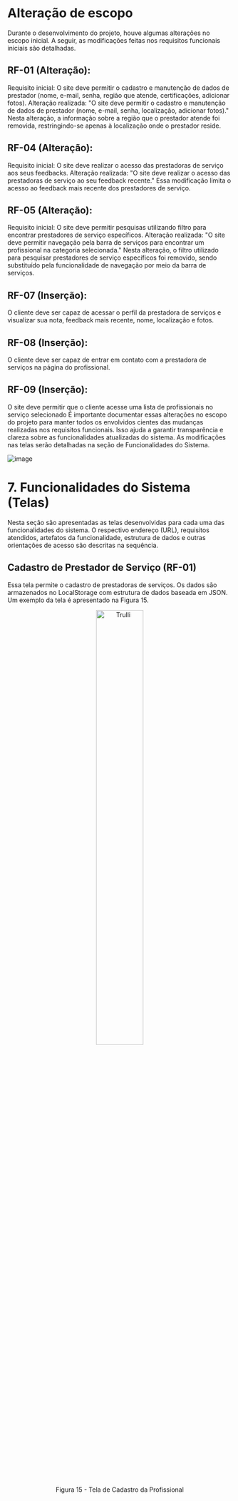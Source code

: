 # Alteração de escopo
Durante o desenvolvimento do projeto, houve algumas alterações no escopo inicial. A seguir, as modificações feitas nos requisitos funcionais iniciais são detalhadas.
## RF-01 (Alteração):
Requisito inicial: O site deve permitir o cadastro e manutenção de dados de prestador (nome, e-mail, senha, região que atende, certificações, adicionar fotos).
Alteração realizada: "O site deve permitir o cadastro e manutenção de dados de prestador (nome, e-mail, senha, localização, adicionar fotos)." Nesta alteração, a informação sobre a região que o prestador atende foi removida, restringindo-se apenas à localização onde o prestador reside.
## RF-04 (Alteração):
Requisito inicial: O site deve realizar o acesso das prestadoras de serviço aos seus feedbacks.
Alteração realizada: "O site deve realizar o acesso das prestadoras de serviço ao seu feedback recente." Essa modificação limita o acesso ao feedback mais recente dos prestadores de serviço.
## RF-05 (Alteração):
Requisito inicial: O site deve permitir pesquisas utilizando filtro para encontrar prestadores de serviço específicos.
Alteração realizada: "O site deve permitir navegação pela barra de serviços para encontrar um profissional na categoria selecionada." Nesta alteração, o filtro utilizado para pesquisar prestadores de serviço específicos foi removido, sendo substituído pela funcionalidade de navegação por meio da barra de serviços.
## RF-07 (Inserção):
O cliente deve ser capaz de acessar o perfil da prestadora de serviços e visualizar sua nota, feedback mais recente, nome, localização e fotos.
## RF-08 (Inserção):
O cliente deve ser capaz de entrar em contato com a prestadora de serviços na página do profissional.
## RF-09 (Inserção):
O site deve permitir que o cliente acesse uma lista de profissionais no serviço selecionado
É importante documentar essas alterações no escopo do projeto para manter todos os envolvidos cientes das mudanças realizadas nos requisitos funcionais. Isso ajuda a garantir transparência e clareza sobre as funcionalidades atualizadas do sistema. As modificações nas telas serão detalhadas na seção de Funcionalidades do Sistema.

![image](https://github.com/ICEI-PUC-Minas-PMV-ADS/pmv-ads-2023-1-e1-proj-web-t2-grupo-1-assistencia-residencial/assets/109107020/b4258731-9a63-4138-9398-9267a032021c)

#  7. Funcionalidades do Sistema (Telas)
Nesta seção são apresentadas as telas desenvolvidas para cada uma das funcionalidades do sistema. O respectivo endereço (URL), requisitos atendidos, artefatos da funcionalidade, estrutura de dados e outras orientações de acesso são descritas na sequência. 

##  Cadastro de Prestador de Serviço (RF-01)
Essa tela permite o cadastro de prestadoras de serviços. Os dados são armazenados no LocalStorage com estrutura de dados baseada em JSON. Um exemplo da tela é apresentado na Figura 15.

<figure align="center">
<img src="https://github.com/ICEI-PUC-Minas-PMV-ADS/pmv-ads-2023-1-e1-proj-web-t2-grupo-1-assistencia-residencial/assets/109107020/cadff88f-92b9-44b0-b9fb-b7db479caf19" alt="Trulli" style="width:50%">
<p align="center">Figura 15 - Tela de Cadastro da Profissional</p> 
</figure>

   


